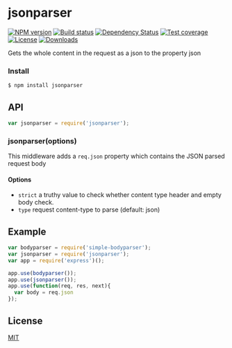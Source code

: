 # jsonparser

[![NPM version][npm-image]][npm-url]
[![Build status][travis-image]][travis-url]
[![Dependency Status][david-image]][david-url]
[![Test coverage][coveralls-image]][coveralls-url]
[![License][license-image]][license-url]
[![Downloads][downloads-image]][downloads-url]

Gets the whole content in the request as a json to the property json

### Install

```sh
$ npm install jsonparser
```

## API

```js
var jsonparser = require('jsonparser');
```

### jsonparser(options)

This middleware adds a `req.json` property which contains the JSON parsed request body

#### Options
- `strict` a truthy value to check whether content type header and empty body check.
- `type` request content-type to parse (default: json)

## Example

```js
var bodyparser = require('simple-bodyparser');
var jsonparser = require('jsonparser');
var app = require('express')();

app.use(bodyparser());
app.use(jsonparser());
app.use(function(req, res, next){
  var body = req.json
});
```

## License

[MIT](LICENSE)


[npm-image]: https://img.shields.io/npm/v/jsonparser.svg?style=flat-square
[npm-url]: https://npmjs.org/package/jsonparser
[github-tag]: http://img.shields.io/github/tag/cosmosgenius/jsonparser.svg?style=flat-square
[github-url]: https://github.com/cosmosgenius/jsonparser/tags
[travis-image]: https://img.shields.io/travis/cosmosgenius/jsonparser.svg?style=flat-square
[travis-url]: https://travis-ci.org/cosmosgenius/jsonparser
[coveralls-image]: https://img.shields.io/coveralls/cosmosgenius/jsonparser.svg?style=flat-square
[coveralls-url]: https://coveralls.io/r/cosmosgenius/jsonparser?branch=master
[license-image]: http://img.shields.io/npm/l/jsonparser.svg?style=flat-square
[license-url]: LICENSE
[downloads-image]: http://img.shields.io/npm/dm/jsonparser.svg?style=flat-square
[downloads-url]: https://npmjs.org/package/jsonparser
[david-image]: http://img.shields.io/david/cosmosgenius/jsonparser.svg?style=flat-square
[david-url]: https://david-dm.org/cosmosgenius/jsonparser
